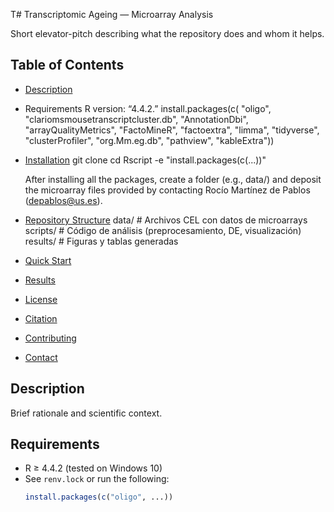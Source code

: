T# Transcriptomic Ageing — Microarray Analysis

Short elevator-pitch describing what the repository does and whom it helps.

## Table of Contents
- [Description](#description)
- Requirements
  R version: “4.4.2.”
  install.packages(c(
  "oligo", "clariomsmousetranscriptcluster.db", "AnnotationDbi",
  "arrayQualityMetrics", "FactoMineR", "factoextra", "limma",
  "tidyverse", "clusterProfiler", "org.Mm.eg.db", "pathview",
  "kableExtra"))
- [Installation](#installation)
  git clone <tu-repo-url>
  cd <tu-repo>
  Rscript -e "install.packages(c(...))"
  
  After installing all the packages, create a folder (e.g., data/) and deposit the microarray files provided by contacting Rocío Martínez de Pablos (depablos@us.es).

- [Repository Structure](#repository-structure)
  data/         # Archivos CEL con datos de microarrays
  scripts/      # Código de análisis (preprocesamiento, DE, visualización)
  results/      # Figuras y tablas generadas

- [Quick Start](#quick-start)
- [Results](#results)
- [License](#license)
- [Citation](#citation)
- [Contributing](#contributing)
- [Contact](#contact)

## Description
Brief rationale and scientific context.

## Requirements
* R ≥ 4.4.2 (tested on Windows 10)
* See `renv.lock` or run the following:
  ```r
  install.packages(c("oligo", ...))
